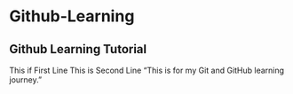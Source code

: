 # Github-Learning
## Github Learning Tutorial

This if First Line
This is Second Line
“This is for my Git and GitHub learning journey.”
